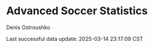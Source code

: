 # Advanced Soccer Statistics
Denis Ostroushko

<!-- gfm -->

Last successful data update: 2025-03-14 23:17:09 CST
